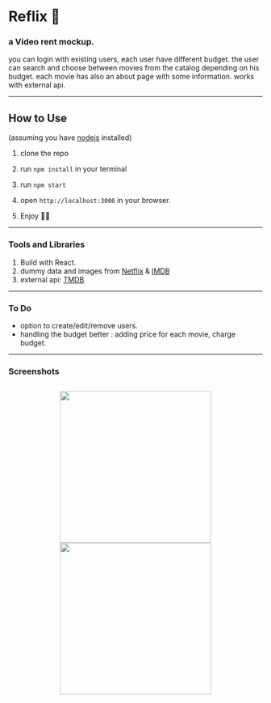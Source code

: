 # Reflix 📼

### a Video rent mockup.

you can login with existing users, each user have different budget.
the user can search and choose between movies from the catalog depending on his budget.
each movie has also an about page with some information.
works with external api.

---

## How to Use

(assuming you have [nodejs](https://nodejs.org/en/) installed)

1. clone the repo

2. run `npm install` in your terminal

3. run `npm start`

4. open `http://localhost:3000` in your browser.
5. Enjoy 🍿🙂

---

### Tools and Libraries

1. Build with React.
2. dummy data and images from [Netflix](https://brand.netflix.com/en/assets/) & [IMDB](https://www.imdb.com/)
3. external api: [TMDB](https://www.themoviedb.org/)

---

### To Do

- option to create/edit/remove users.
- handling the budget better : adding price for each movie, charge budget.

---

### Screenshots

## <p align="center"><img src="https://lh3.googleusercontent.com/rW8l74jcoiL0vgatidBXsYbZrYzjsqh5DjblGMuZLubslcBDmZMgKeiaE_MUcvEMrLGIUfe4SXCkjQaVYnnKCfPRE5xDEatIqdJAW5diRZPiMYH2iyiG807r7LtxrOavFO6Joujr6dQV---x5ArtrnHvB-ymxC7JP8FhwnmJgCgvXw2EhBElPBOIqi0we6-MBCGL7JP0aShjtIXLziDmevN8M4DjgsDn86oFlDEMb3sZloFuLVi2Gkpkbw7l9Wm9xl-jGdgoJUWau59iSFi6falIf186yYac8qOdNCHTEaQ0NdGXGG5DmEqqQSnrntqxgON-8hMISev67apcaCEwz2eF9QxgL-a_k_Za-h_83dXwkM3I93uepum_L5DCOqYDSxvk29nrO7UWVb988ijiJIv_3WXy_J92bx0VWEPP5HSomAq3ahKFhNdDXH7STajh-zNnS7BOLniruArHPoOfnPIBFgPX1U8D7UReZAvVXJqrpRnOPfcudSgkfPW3pW7b5eEmaJ6xNBzFr1AgIXJnqXVJOM5yUTzYAMUb0q-fXCgWSo42rdxhYWWfNUOJcfVDg4TVKLbTYigU_-vtq3x7i6wyAe0uUji3ZrfV2bYGWbV5oOChfIhd0BTiygsHEpLi7BajhiV-sdNu2659AFfoiCn6zNrtGOp7aEtGvK5k_ZbJgTuo6eYzXr_ux7BWtmA=w1835-h814-no?authuser=0" width="300" /> <img src="https://lh3.googleusercontent.com/Ddv6nBKD7stwi_6fjf5xIUQYMetWbnQO2bnWmQ0AHnjq9upEanGVW7JanKoflRvv_X1JcHE9VIzsSyMtJGiDd1JJRsn3RsOHpohuI-ymDPpTBAb8iUUr67Jb_o80tsnd6RbngId3q6A7A7pK-6m552aPed7IWJBAN7VvrMJ05ybn4wBgci3mIH1UBC8l2DGVHFrTytF4WRehs4TagGisNSxKM0RZmG4nM7CmWf4Pyck93dh-hniSDei377OLlF8Pc6naj-uE4xVOzDXdkzdlbu2WGyiKU5M6yMiEoliSXesy5eOdeiOB5L5VIQF0YIyIQRChhtHP7USATblEAzLmkSLUzUFuTuwRd1KqkuHUp1E16mAr8v6u70dtiXhvJI3LFS1M0467C5B0Tkut9_VdS2iPY_6ZqZGXAx8U3yGAdHWI6uiPEmrJWdSjjUJrpOTbax8O6i6NZlCgbqGQ6-VIf0MFbXn1XrHVSwNkjVYfr-ZDBlkyELVnd-KV8fEMkEV5rSMkI6b9tfb3lGXh040wukGS02XDGRxfj_wx6n3i-tJSolnpyAAKwyK5jgB2Q-HuNgdGaPGMWs0Mqy89cFvwkNEI0jqDlSe3__PNvmPAPuyQZE-1X4YrIjaZdDU2fVnJuf3-4RT6rP3JirEsJRECm8VOFJ3cRyhVry_1SKKHPX5qkqfYy1vV1mMPx8D3P_w=w1841-h652-no?authuser=0" width="300"> </p>
